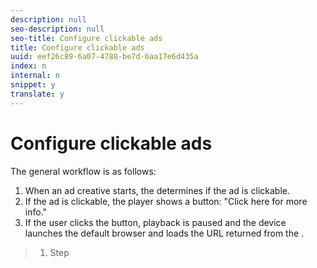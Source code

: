 ```yaml
---
description: null
seo-description: null
seo-title: Configure clickable ads
title: Configure clickable ads
uuid: eef26c89-6a07-4788-be7d-6aa17e6d435a
index: n
internal: n
snippet: y
translate: y
---
```


# Configure clickable ads

The general workflow is as follows: 
1. When an ad creative starts, the  determines if the ad is clickable.
1. If the ad is clickable, the player shows a button: "Click here for more info."
1. If the user clicks the button, playback is paused and the device launches the default browser and loads the URL returned from the .



>1. Step

